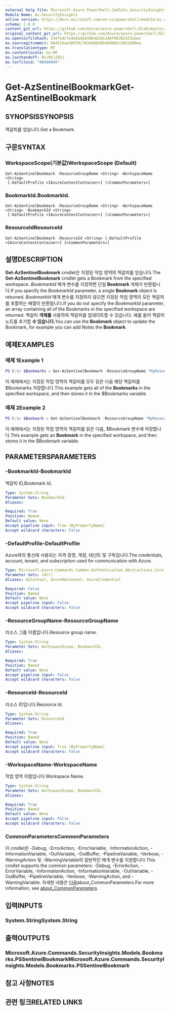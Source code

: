 ```yaml
---
external help file: Microsoft.Azure.PowerShell.Cmdlets.SecurityInsights.dll-Help.xml
Module Name: Az.SecurityInsights
online version: https://docs.microsoft.com/en-us/powershell/module/az.securityinsights/get-azsentinelbookmark
schema: 2.0.0
content_git_url: https://github.com/Azure/azure-powershell/blob/master/src/SecurityInsights/SecurityInsights/help/Get-AzSentinelBookmark.md
original_content_git_url: https://github.com/Azure/azure-powershell/blob/master/src/SecurityInsights/SecurityInsights/help/Get-AzSentinelBookmark.md
ms.openlocfilehash: 53dfedcfe4e61deb5064b20134bf063921532aec
ms.sourcegitcommit: 68451baa389791703e666d95469602c5652609ee
ms.translationtype: MT
ms.contentlocale: ko-KR
ms.lasthandoff: 01/05/2021
ms.locfileid: "98494945"
---
```

# <span data-ttu-id="f304e-101">Get-AzSentinelBookmark</span><span class="sxs-lookup"><span data-stu-id="f304e-101">Get-AzSentinelBookmark</span></span>

## <span data-ttu-id="f304e-102">SYNOPSIS</span><span class="sxs-lookup"><span data-stu-id="f304e-102">SYNOPSIS</span></span>
<span data-ttu-id="f304e-103">책갈피를 얻습니다.</span><span class="sxs-lookup"><span data-stu-id="f304e-103">Get a Bookmark.</span></span>

## <span data-ttu-id="f304e-104">구문</span><span class="sxs-lookup"><span data-stu-id="f304e-104">SYNTAX</span></span>

### <span data-ttu-id="f304e-105">WorkspaceScope(기본값)</span><span class="sxs-lookup"><span data-stu-id="f304e-105">WorkspaceScope (Default)</span></span>
```
Get-AzSentinelBookmark -ResourceGroupName <String> -WorkspaceName <String>
 [-DefaultProfile <IAzureContextContainer>] [<CommonParameters>]
```

### <span data-ttu-id="f304e-106">BookmarkId.</span><span class="sxs-lookup"><span data-stu-id="f304e-106">BookmarkId.</span></span>
```
Get-AzSentinelBookmark -ResourceGroupName <String> -WorkspaceName <String> -BookmarkId <String>
 [-DefaultProfile <IAzureContextContainer>] [<CommonParameters>]
```

### <span data-ttu-id="f304e-107">ResourceId</span><span class="sxs-lookup"><span data-stu-id="f304e-107">ResourceId</span></span>
```
Get-AzSentinelBookmark -ResourceId <String> [-DefaultProfile <IAzureContextContainer>] [<CommonParameters>]
```

## <span data-ttu-id="f304e-108">설명</span><span class="sxs-lookup"><span data-stu-id="f304e-108">DESCRIPTION</span></span>
<span data-ttu-id="f304e-109">**Get-AzSentinelBookmark** cmdlet은 지정된 작업 영역의 책갈피를 얻습니다.</span><span class="sxs-lookup"><span data-stu-id="f304e-109">The **Get-AzSentinelBookmark** cmdlet gets a Bookmark from the specified workspace.</span></span>
<span data-ttu-id="f304e-110">*BookmarkId* 매개 변수를 지정하면 단일 **Bookmark** 개체가 반환됩니다.</span><span class="sxs-lookup"><span data-stu-id="f304e-110">If you specify the *BookmarkId* parameter, a single **Bookmark** object is returned.</span></span>
<span data-ttu-id="f304e-111">*BookmarkId* 매개 변수를 지정하지 않으면 지정된 작업 영역의 모든 책갈피를 포함하는 배열이 반환됩니다.</span><span class="sxs-lookup"><span data-stu-id="f304e-111">If you do not specify the *BookmarkId* parameter, an array containing all of the Bookmarks in the specified workspace are returned.</span></span>
<span data-ttu-id="f304e-112">책갈피 **개체를** 사용하여 책갈피를 업데이트할 수 있습니다. 예를 들어 책갈피 노트를 추가할 **수 있습니다.**</span><span class="sxs-lookup"><span data-stu-id="f304e-112">You can use the **Bookmark** object to update the Bookmark, for example you can add Notes the **Bookmark**.</span></span>

## <span data-ttu-id="f304e-113">예제</span><span class="sxs-lookup"><span data-stu-id="f304e-113">EXAMPLES</span></span>

### <span data-ttu-id="f304e-114">예제 1</span><span class="sxs-lookup"><span data-stu-id="f304e-114">Example 1</span></span>
```powershell
PS C:\> $Bookmarks = Get-AzSentinelBookmark -ResourceGroupName "MyResourceGroup" -WorkspaceName "MyWorkspaceName"
```

<span data-ttu-id="f304e-115">이 예제에서는 지정된  작업 영역의 책갈피를 모두 읽은 다음 해당 책갈피를 $Bookmarks 저장합니다.</span><span class="sxs-lookup"><span data-stu-id="f304e-115">This example gets all of the **Bookmarks** in the specified workspace, and then stores it in the $Bookmarks variable.</span></span>

### <span data-ttu-id="f304e-116">예제 2</span><span class="sxs-lookup"><span data-stu-id="f304e-116">Example 2</span></span>
```powershell
PS C:\> $Bookmark = Get-AzSentinelBookmark -ResourceGroupName "MyResourceGroup" -WorkspaceName "MyWorkspaceName" -BookmarkId "MyBookmarkId"
```

<span data-ttu-id="f304e-117">이 예제에서는  지정된 작업 영역의 책갈피를 읽은 다음, $Bookmark 변수에 저장합니다.</span><span class="sxs-lookup"><span data-stu-id="f304e-117">This example gets an **Bookmark** in the specified workspace, and then stores it in the $Bookmark variable.</span></span>

## <span data-ttu-id="f304e-118">PARAMETERS</span><span class="sxs-lookup"><span data-stu-id="f304e-118">PARAMETERS</span></span>

### <span data-ttu-id="f304e-119">-BookmarkId</span><span class="sxs-lookup"><span data-stu-id="f304e-119">-BookmarkId</span></span>
<span data-ttu-id="f304e-120">책갈피 ID,</span><span class="sxs-lookup"><span data-stu-id="f304e-120">Bookmark Id,</span></span>

```yaml
Type: System.String
Parameter Sets: BookmarkId.
Aliases:

Required: True
Position: Named
Default value: None
Accept pipeline input: True (ByPropertyName)
Accept wildcard characters: False
```

### <span data-ttu-id="f304e-121">-DefaultProfile</span><span class="sxs-lookup"><span data-stu-id="f304e-121">-DefaultProfile</span></span>
<span data-ttu-id="f304e-122">Azure와의 통신에 사용되는 자격 증명, 계정, 테넌트 및 구독입니다.</span><span class="sxs-lookup"><span data-stu-id="f304e-122">The credentials, account, tenant, and subscription used for communication with Azure.</span></span>

```yaml
Type: Microsoft.Azure.Commands.Common.Authentication.Abstractions.Core.IAzureContextContainer
Parameter Sets: (All)
Aliases: AzContext, AzureRmContext, AzureCredential

Required: False
Position: Named
Default value: None
Accept pipeline input: False
Accept wildcard characters: False
```

### <span data-ttu-id="f304e-123">-ResourceGroupName</span><span class="sxs-lookup"><span data-stu-id="f304e-123">-ResourceGroupName</span></span>
<span data-ttu-id="f304e-124">리소스 그룹 이름입니다.</span><span class="sxs-lookup"><span data-stu-id="f304e-124">Resource group name.</span></span>

```yaml
Type: System.String
Parameter Sets: WorkspaceScope, BookmarkId.
Aliases:

Required: True
Position: Named
Default value: None
Accept pipeline input: False
Accept wildcard characters: False
```

### <span data-ttu-id="f304e-125">-ResourceId</span><span class="sxs-lookup"><span data-stu-id="f304e-125">-ResourceId</span></span>
<span data-ttu-id="f304e-126">리소스 ID입니다.</span><span class="sxs-lookup"><span data-stu-id="f304e-126">Resource Id.</span></span>

```yaml
Type: System.String
Parameter Sets: ResourceId
Aliases:

Required: True
Position: Named
Default value: None
Accept pipeline input: True (ByPropertyName)
Accept wildcard characters: False
```

### <span data-ttu-id="f304e-127">-WorkspaceName</span><span class="sxs-lookup"><span data-stu-id="f304e-127">-WorkspaceName</span></span>
<span data-ttu-id="f304e-128">작업 영역 이름입니다.</span><span class="sxs-lookup"><span data-stu-id="f304e-128">Workspace Name.</span></span>

```yaml
Type: System.String
Parameter Sets: WorkspaceScope, BookmarkId.
Aliases:

Required: True
Position: Named
Default value: None
Accept pipeline input: False
Accept wildcard characters: False
```

### <span data-ttu-id="f304e-129">CommonParameters</span><span class="sxs-lookup"><span data-stu-id="f304e-129">CommonParameters</span></span>
<span data-ttu-id="f304e-130">이 cmdlet은 -Debug, -ErrorAction, -ErrorVariable, -InformationAction, -InformationVariable, -OutVariable, -OutBuffer, -PipelineVariable, -Verbose, -WarningAction 및 -WarningVariable의 일반적인 매개 변수를 지원합니다.</span><span class="sxs-lookup"><span data-stu-id="f304e-130">This cmdlet supports the common parameters: -Debug, -ErrorAction, -ErrorVariable, -InformationAction, -InformationVariable, -OutVariable, -OutBuffer, -PipelineVariable, -Verbose, -WarningAction, and -WarningVariable.</span></span> <span data-ttu-id="f304e-131">자세한 내용은 [다음](http://go.microsoft.com/fwlink/?LinkID=113216)about_CommonParameters.</span><span class="sxs-lookup"><span data-stu-id="f304e-131">For more information, see [about_CommonParameters](http://go.microsoft.com/fwlink/?LinkID=113216).</span></span>

## <span data-ttu-id="f304e-132">입력</span><span class="sxs-lookup"><span data-stu-id="f304e-132">INPUTS</span></span>

### <span data-ttu-id="f304e-133">System.String</span><span class="sxs-lookup"><span data-stu-id="f304e-133">System.String</span></span>
## <span data-ttu-id="f304e-134">출력</span><span class="sxs-lookup"><span data-stu-id="f304e-134">OUTPUTS</span></span>

### <span data-ttu-id="f304e-135">Microsoft.Azure.Commands.SecurityInsights.Models.Bookmarks.PSSentinelBookmark</span><span class="sxs-lookup"><span data-stu-id="f304e-135">Microsoft.Azure.Commands.SecurityInsights.Models.Bookmarks.PSSentinelBookmark</span></span>
## <span data-ttu-id="f304e-136">참고 사항</span><span class="sxs-lookup"><span data-stu-id="f304e-136">NOTES</span></span>

## <span data-ttu-id="f304e-137">관련 링크</span><span class="sxs-lookup"><span data-stu-id="f304e-137">RELATED LINKS</span></span>
